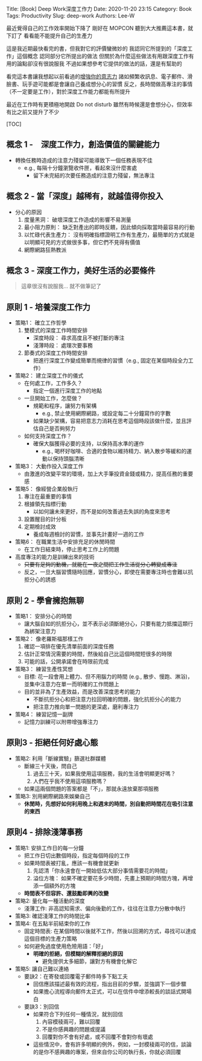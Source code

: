 Title: [Book] Deep Work深度工作力
Date: 2020-11-20 23:15
Category: Book
Tags: Productivity
Slug: deep-work
Authors: Lee-W

最近覺得自己的工作效率開始下降了
剛好在 MOPCON 聽到大大推薦這本書，就下訂了
看看能不能提升自己的生產力

<!--more-->

這是我近期最快看完的書，但我對它的評價蠻微妙的
我認同它所提到的「深度工作」這個概念
認同部分它所提出的做法
但關於為什麼這些做法有用跟深度工作有用的論點卻沒有很說服我
不過如果想參考它提供的做法的話，還是有幫助的

看完這本書讓我想起以前看過的[增強你的意志力]({filename}/posts/book/2016/10-willpower.md)
諸如頻繁收訊息、電子郵件、滑臉書、玩手遊可能都是會讓自己養成想分心的習慣
反之，長時間做高專注的事情（不一定要是工作），對於深度工作能力都能有所提升

最近在工作時有更積極地開啟 Do not disturb
雖然有時候還是會想分心，但效率有比之前又提升了不少

[TOC]

## 概念 1 -　深度工作力，創造價值的關鍵能力
* 轉換任務時造成的注意力殘留可能導致下一個任務表現不佳
    * e.g., 每隔十分鐘瀏覽收件匣，看起來沒什麼害處
        * 留下未完結的次要任務造成的注意力殘留，無法專注

## 概念 2 - 當「深度」越稀有，就越值得你投入
* 分心的原因
    1. 度量黑洞： 破壞深度工作造成的影響不易測量
    2. 最小阻力原則： 缺乏對產出的即時反饋，因此傾向採取當時最容易的行動
    3. 以忙碌代表生產力： 沒有明確指標證明工作有生產力，最簡單的方式就是以明顯可見的方式做很多事，但它們不見得有價值
    4. 網際網路狂熱教派

## 概念 3 - 深度工作力，美好生活的必要條件
> 這章很沒有說服我... 就不做筆記了

## 原則 1 - 培養深度工作力
* 策略1： 確立工作哲學
    1. 雙模式的深度工作時間安排
        * 深度時段： 尋求高度且不被打斷的專注
        * 淺薄時段： 處理次要事務
    2. 節奏式的深度工作時間安排
        * 把進行深度工作變成簡單而規律的習慣（e.g., 固定在某個時段全力工作）
* 策略2： 建立深度工作的儀式
    * 在何處工作，工作多久？
        * 指定一個進行深度工作的地點
    * 一旦開始工作，怎麼做？
        * 規範和程序，讓努力有架構
            * e.g., 禁止使用網際網路，或設定每二十分鐘寫作的字數
        * 如果缺少架構，容易把意志力消耗在思考這個時段該做什麼，並且評估自己是否夠努力
    * 如何支持深度工作？
        * 確保大腦獲得必要的支持，以保持高水準的運作
            * e.g., 喝杯好咖啡、合適的食物以維持精力、納入散步等緩和的運動以保持頭腦清晰
* 策略3： 大動作投入深度工作
    * 由激進的改變平常的環境，加上大手筆投資金錢或精力，提高任務的重要感
* 策略5： 像經營企業般執行
    1. 專注在最重要的事情
    2. 根據領先指標行動
        * 以如何讓未來更好，而不是如何改善過去失誤的角度來思考
    3. 設置醒目的計分板
    4. 定期檢討成效
        * 養成每週檢討的習慣，並事先計畫好一週的工作
* 策略6： 在職業生活中安排充足的休閒時間
    * 在工作日結束時，停止思考工作上的問題
* 高度專注的能力是訓練出來的技術
    * ~~只要有足夠的動機，就能在一夜之間把工作生活從分心轉變成專注~~
    * 反之，一旦大腦習慣隨時回應，習慣分心，即使在需要專注時也會難以抗拒分心的誘惑

## 原則 2 - 學會擁抱無聊
* 策略1： 安排分心的時間
    * 讓大腦自如的抗拒分心，並不表示必須斷絕分心，只要有能力抵擋這類行為綁架注意力
* 策略2： 像老羅斯福那樣工作
    1. 確認一項排在優先清單前面的深度任務
    2. 估計正常情況需要的時間，然後給自己比這個時間短很多的時限
    3. 可能的話，公開承諾會在時限前完成
* 策略3： 練習生產性冥想
    * 目標: 花一段會用上體力、但不用腦力的時間 (e.g., 散步、慢跑、淋浴)，並集中注意力在單一而明確的工作問題上
    * 目的並非為了生產效益，而是改善深度思考的能力
        * 不斷抗拒分心和把注意力拉回明確的問題，強化抗拒分心的能力
        * 把注意力推向單一問題的更深處，磨利專注力
* 策略4： 練習記憶一副牌
    * 記憶力訓練可以附帶增強專注力

## 原則3 - 拒絕任何好處心態
* 策略2: 利用「斷線實驗」篩選社群媒體
    * 斷線三十天後，問自己
        1. 過去三十天，如果我使用這項服務，我的生活會明顯更好嗎？
        2. 人們在乎我不使用這項服務嗎？
    * 如果這兩個問題的答案都是「不」，那就永遠放棄那項服務
* 策略3: 別用網際網路來娛樂自己
    * **休閒時，先想好如何利用晚上和週末的時間，別自動把時間花在吸引注意的東西**

## 原則4 - 排除淺薄事務
* 策略1: 安排工作日的每一分鐘
    * 把工作日切出數個時段，指定每個時段的工作
    * 如果時間表被打亂，應該一有機會就更新
        1. 先認清「你永遠會在一開始低估大部分事情需要花的時間」
        2. 溢位方塊： 如果不確定要花多少時間，先畫上預期的時間方塊，再增添一個額外的方塊
    * **時間表不但容許、還鼓勵即興的改變**
* 策略2: 量化每一種活動的深度
    * 淺薄工作: 非高認知需求、偏向後勤的工作，往往在注意力分散中執行
* 策略3: 確認淺薄工作的時間比率
* 策略4: 在五點半前結束你的工作
    * 固定時間表: 在某個時間以後就不工作，然後以回溯的方式，尋找可以達成這個目標的生產力策略
    * 如何避免過度使用危險用語：「好」
        * **明確的拒絕，但模糊的解釋拒絕的原因**
            * 避免提供太多細節，讓對方有機會化解它
* 策略5: 讓自己難以連絡
    * 要訣2：在寄發或回覆電子郵件時多下點工夫
        * 回信應該描述最有效的流程，指出目前的步驟，並強調下一個步驟
        * 如果擔心流程導向郵件太正式，可以在信件中增添較長的談話式開場白
    *  要訣3：別回信
        * 如果符合下列任何一種情況，就別回信
            1. 內容模稜兩可，難以回覆
            2. 不是你感興趣的問題或提議
            3. 回覆對你不會有好處，或不回覆不會對你有壞處
        * 這些情況中，會有許多明顯的例外，例如，一封模稜兩可的信，談論的是你不感興趣的專案，但來自你公司的執行長，你就必須回覆
